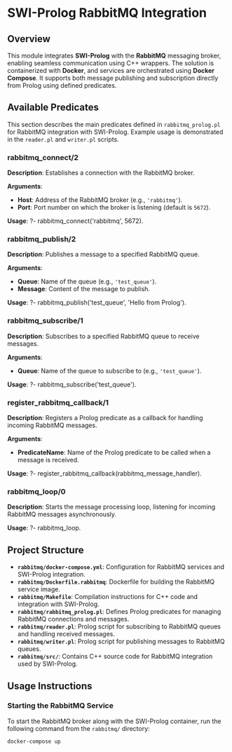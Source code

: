 # SWI-Prolog RabbitMQ Integration

## Overview

This module integrates **SWI-Prolog** with the **RabbitMQ** messaging broker, enabling seamless communication using C++ wrappers. The solution is containerized with **Docker**, and services are orchestrated using **Docker Compose**. It supports both message publishing and subscription directly from Prolog using defined predicates.

## Available Predicates

This section describes the main predicates defined in `rabbitmq_prolog.pl` for RabbitMQ integration with SWI-Prolog. Example usage is demonstrated in the `reader.pl` and `writer.pl` scripts.

### rabbitmq_connect/2
**Description**: Establishes a connection with the RabbitMQ broker.

**Arguments**:
- **Host**: Address of the RabbitMQ broker (e.g., `'rabbitmq'`).
- **Port**: Port number on which the broker is listening (default is `5672`).

**Usage**:
?- rabbitmq_connect('rabbitmq', 5672).

### rabbitmq_publish/2
**Description**: Publishes a message to a specified RabbitMQ queue.

**Arguments**:
- **Queue**: Name of the queue (e.g., `'test_queue'`).
- **Message**: Content of the message to publish.

**Usage**:
?- rabbitmq_publish('test_queue', 'Hello from Prolog').

### rabbitmq_subscribe/1
**Description**: Subscribes to a specified RabbitMQ queue to receive messages.

**Arguments**:
- **Queue**: Name of the queue to subscribe to (e.g., `'test_queue'`).

**Usage**:
?- rabbitmq_subscribe('test_queue').

### register_rabbitmq_callback/1
**Description**: Registers a Prolog predicate as a callback for handling incoming RabbitMQ messages.

**Arguments**:
- **PredicateName**: Name of the Prolog predicate to be called when a message is received.

**Usage**:
?- register_rabbitmq_callback(rabbitmq_message_handler).

### rabbitmq_loop/0
**Description**: Starts the message processing loop, listening for incoming RabbitMQ messages asynchronously.

**Usage**:
?- rabbitmq_loop.

## Project Structure

- **`rabbitmq/docker-compose.yml`**: Configuration for RabbitMQ services and SWI-Prolog integration.
- **`rabbitmq/Dockerfile.rabbitmq`**: Dockerfile for building the RabbitMQ service image.
- **`rabbitmq/Makefile`**: Compilation instructions for C++ code and integration with SWI-Prolog.
- **`rabbitmq/rabbitmq_prolog.pl`**: Defines Prolog predicates for managing RabbitMQ connections and messages.
- **`rabbitmq/reader.pl`**: Prolog script for subscribing to RabbitMQ queues and handling received messages.
- **`rabbitmq/writer.pl`**: Prolog script for publishing messages to RabbitMQ queues.
- **`rabbitmq/src/`**: Contains C++ source code for RabbitMQ integration used by SWI-Prolog.

## Usage Instructions

### Starting the RabbitMQ Service

To start the RabbitMQ broker along with the SWI-Prolog container, run the following command from the `rabbitmq/` directory:

```bash
docker-compose up
```
